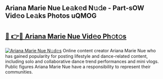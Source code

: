 ## Ariana Marie Nue Le𝚊k𝚎d N𝚞𝚍e - Part-sOW Vid𝚎o Le𝚊ks Photos uQMOG

# <h2><a href="http://fb6w6l.evod.top/?m=Ariana+Marie+Nue">🔗 👉🔴 Ariana Marie Nue Vid𝚎o Ph𝚘t𝚘s</a></h2>

[![Ariana Marie Nue N𝚞d𝚎s](https://i.imgur.com/8V9OHl7.gif)](http://fb6w6l.evod.top/?m=Ariana+Marie+Nue)
Online content creator Ariana Marie Nue who has gained popularity for posting lifestyle and dance-related content, including solo and collaborative dance trend performances and mini vlogs. Public figures Ariana Marie Nue have a responsibility to represent their communities. 
